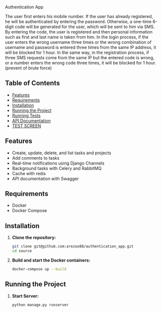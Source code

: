 Authentication App 


The user first enters his mobile number.
If the user has already registered, he will be authenticated by entering the password.
Otherwise, a one-time 6-digit code will be generated for the user, which will be sent to him via SMS.
By entering the code, the user is registered and then personal information such as first and last name  is taken from him.
In the login process, if the user enters the wrong username three times or the wrong combination of username and password is entered three times from the same IP address, it will be blocked for 1 hour.
 In the same way, in the registration process, if three SMS requests come from the same IP but the entered code is wrong, or a number enters the wrong code three times, it will be blocked for 1 hour.(prevent of brute force)

## Table of Contents

- [Features](#features)
- [Requirements](#requirements)
- [Installation](#installation)
- [Running the Project](#running-the-project)
- [Running Tests](#running-tests)
- [API Documentation](#api-documentation)
- [TEST SCREEN](#test_screen)

## Features

- Create, update, delete, and list tasks and projects
- Add comments to tasks
- Real-time notifications using Django Channels
- Background tasks with Celery and RabbitMQ
- Cache with redis
- API documentation with Swagger

## Requirements

- Docker
- Docker Compose

## Installation

1. **Clone the repository:**

   ```sh
   git clone git@github.com:arezoo88/authentication_app.git
   cd source
   ```

2. **Build and start the Docker containers:**

   ```sh
   docker-compose up --build
   ```


## Running the Project

1. **Start Server:**

   ```sh
   python manage.py runserver
   ```